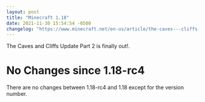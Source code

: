 ```yaml
---
layout: post
title: "Minecraft 1.18"
date: 2021-11-30 15:54:54 -0500
changelog: "https://www.minecraft.net/en-us/article/the-caves---cliffs-part-ii-update-here"
---
```


The Caves and Cliffs Update Part 2 is finally out!.

# No Changes since 1.18-rc4

There are no changes between 1.18-rc4 and 1.18 except for the version number.

